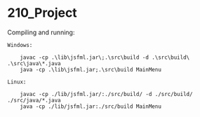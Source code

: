 # 210_Project

Compiling and running:

    Windows:

        javac -cp .\lib\jsfml.jar\;.\src\build -d .\src\build\ .\src\java\*.java
        java -cp .\lib\jsfml.jar;.\src\build MainMenu

    Linux:

        javac -cp ./lib/jsfml.jar/:./src/build/ -d ./src/build/ ./src/java/*.java
        java -cp ./lib/jsfml.jar:./src/build MainMenu

